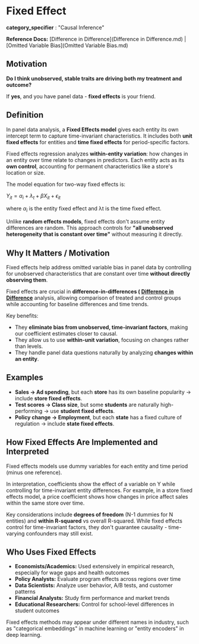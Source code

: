 # Fixed Effect

**category_specifier** : "Causal Inference"

**Reference Docs:** [Difference in Difference](Difference in Difference.md) | [Omitted Variable Bias](Omitted Variable Bias.md)

## **Motivation**

**Do I think unobserved, stable traits are driving both my treatment and outcome?**

If **yes**, and you have panel data - **fixed effects** is your friend.

## **Definition**

In panel data analysis, a **Fixed Effects model** gives each entity its own intercept term to capture time-invariant characteristics. It includes both **unit fixed effects** for entities and **time fixed effects** for period-specific factors.

Fixed effects regression analyzes **within-entity variation**: how changes in an entity over time relate to changes in predictors. Each entity acts as its **own control**, accounting for permanent characteristics like a store's location or size.

The model equation for two-way fixed effects is:

$Y_{it} = \alpha_i + \lambda_t + \beta X_{it} + \epsilon_{it}$

where $α_i$ is the entity fixed effect and λt is the time fixed effect.

Unlike **random effects models**, fixed effects don't assume entity differences are random. This approach controls for **"all unobserved heterogeneity that is constant over time"** without measuring it directly.

## **Why It Matters / Motivation**

Fixed effects help address omitted variable bias in panel data by controlling for unobserved characteristics that are constant over time **without directly observing them**.

Fixed effects are crucial in **difference-in-differences ( [Difference in Difference]()** analysis, allowing comparison of treated and control groups while accounting for baseline differences and time trends.

Key benefits:

- They **eliminate bias from unobserved, time-invariant factors**, making our coefficient estimates closer to causal.
- They allow us to use **within-unit variation**, focusing on changes rather than levels.
- They handle panel data questions naturally by analyzing **changes within an entity**.

## **Examples**

- **Sales → Ad spending**, but each **store** has its own baseline popularity → include **store fixed effects**.
- **Test scores → Class size**, but some **students** are naturally high-performing → use **student fixed effects**.
- **Policy change → Employment**, but each **state** has a fixed culture of regulation → include **state fixed effects**.

## **How Fixed Effects Are Implemented and Interpreted**

Fixed effects models use dummy variables for each entity and time period (minus one reference).

In interpretation, coefficients show the effect of a variable on Y while controlling for time-invariant entity differences. For example, in a store fixed effects model, a price coefficient shows how changes in price affect sales within the same store over time.

Key considerations include **degrees of freedom** (N-1 dummies for N entities) and **within R-squared** vs overall R-squared. While fixed effects control for time-invariant factors, they don't guarantee causality - time-varying confounders may still exist.

## **Who Uses Fixed Effects**

- **Economists/Academics:** Used extensively in empirical research, especially for wage gaps and health outcomes
- **Policy Analysts:** Evaluate program effects across regions over time
- **Data Scientists:** Analyze user behavior, A/B tests, and customer patterns
- **Financial Analysts:** Study firm performance and market trends
- **Educational Researchers:** Control for school-level differences in student outcomes

Fixed effects methods may appear under different names in industry, such as "categorical embeddings" in machine learning or "entity encoders" in deep learning.

